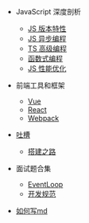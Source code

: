 - JavaScript 深度剖析
  - [JS 版本特性](/JavaScript/JS版本特性.md) 
  - [JS 异步编程](/JavaScript/JS异步编程.md) 
  - [TS 高级编程](/JavaScript/TS高级编程.md) 
  - [函数式编程](/JavaScript/函数式编程.md) 
  - [JS 性能优化](/JavaScript/JavaScript性能优化.md) 

- 前端工具和框架
  - [Vue](/前端框架/Vue.md) 
  - [React](/前端框架/React.md) 
  - [Webpack](/前端框架/Webpack.md)

- [吐槽](/vent/vent.md)
  - [搭建之路](/vent/wdnmd.md)

- 面试题合集
  - [EventLoop](/面试题合集/EventLoop.md) 
  - [开发规范](/面试题合集/开发规范.md) 
  
- [如何写md](/example.md)